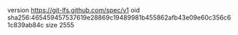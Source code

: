 version https://git-lfs.github.com/spec/v1
oid sha256:465459457537619e28869c19489981b455862afb43e09e60c356c61c839ab84c
size 2555
